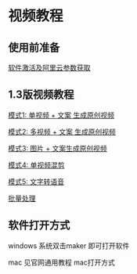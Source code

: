 
# 视频教程


## 使用前准备

[软件激活及阿里云参数获取](https://www.bilibili.com/video/BV1Ea4y1t7r5/)

## 1.3版视频教程
[模式1: 单视频 + 文案 生成原创视频](https://www.bilibili.com/video/BV1fi4y1x7fA/)

[模式2: 多视频 + 文案 生成原创视频](https://www.bilibili.com/video/BV1Pz411q768/)

[模式3: 图片 + 文案生成原创视频](https://www.bilibili.com/video/BV1Ep4y197qg/)

[模式4: 单视频混剪](https://www.bilibili.com/video/BV1Ki4y147CF/)

[模式5: 文字转语音](https://www.bilibili.com/video/BV1Jk4y1k7Hg/)

[批量处理](https://www.bilibili.com/video/BV1r5411Y7eZ/)


## 软件打开方式

windows 系统双击maker 即可打开软件

mac 见官网通用教程 mac打开方式